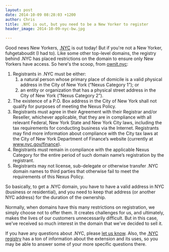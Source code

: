 ```yaml
---
layout: post
date: 2014-10-09 08:28:03 +1200
author: Chris
title: .NYC is out, but you need to be a New Yorker to register
header_image: 2014-10-09-nyc-bw.jpg

---
```


Good news New Yorkers, [.NYC](https://iwantmyname.com/domains/dot-nyc) is out today! But if you're not a New Yorker, fuhgetaboudit (I had to). Like some other top-level domains, the registry behind .NYC has placed restrictions on the domain to ensure only New Yorkers have access. So here's the scoop, from [ownit.nyc](http://www.ownit.nyc/policies/nyc_nexus_policy.php):


1. Registrants in .NYC must be either:
	1. a natural person whose primary place of domicile is a valid physical address in the City of New York (“Nexus Category 1”); or
	2. an entity or organization that has a physical street address in the City of New York (“Nexus Category 2”).
2. The existence of a P.O. Box address in the City of New York shall not qualify for purposes of meeting the Nexus Policy.
3. Registrants must agree in their Agreement with their Registrar and/or Reseller, whichever applicable, that they are in compliance with all relevant Federal, New York State and New York City laws, including the tax requirements for conducting business via the Internet. Registrants may find more information about compliance with the City tax laws at the City of New York Department of Finance’s website (currently at www.nyc.gov/finance).
4. Registrants must remain in compliance with the applicable Nexus Category for the entire period of such domain name’s registration by the registrant.
5. Registrants may not license, sub-delegate or otherwise transfer .NYC domain names to third parties that otherwise fail to meet the requirements of this Nexus Policy.

So basically, to get a .NYC domain, you have to have a valid address in NYC (business or residential), and you need to keep that address (or another NYC address) for the duration of the ownership. 

Normally, when domains have this many restrictions on registration, we simply choose not to offer them. It creates challenges for us, and ultimately, makes the lives of our customers unnecessarily difficult. But in this case, we've received so much interest in the domain that we've decided to sell it. 

If you have any questions about .NYC, please [let us know](https://iwantmyname.com/support). Also, the [.NYC registry](http://www.ownit.nyc/) has a ton of information about the extension and its uses, so you may be able to answer some of your more specific questions there.

